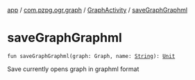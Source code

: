 [app](../../index.md) / [com.pzpg.ogr.graph](../index.md) / [GraphActivity](index.md) / [saveGraphGraphml](./save-graph-graphml.md)

# saveGraphGraphml

`fun saveGraphGraphml(graph: Graph, name: `[`String`](https://kotlinlang.org/api/latest/jvm/stdlib/kotlin/-string/index.html)`): `[`Unit`](https://kotlinlang.org/api/latest/jvm/stdlib/kotlin/-unit/index.html)

Save currently opens graph in graphml format

